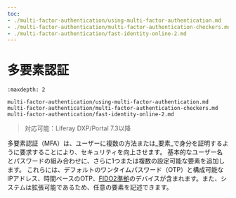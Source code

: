 ```yaml
---
toc:
- ./multi-factor-authentication/using-multi-factor-authentication.md
- ./multi-factor-authentication/multi-factor-authentication-checkers.md
- ./multi-factor-authentication/fast-identity-online-2.md
---
```

# 多要素認証

```{toctree}
:maxdepth: 2

multi-factor-authentication/using-multi-factor-authentication.md
multi-factor-authentication/multi-factor-authentication-checkers.md
multi-factor-authentication/fast-identity-online-2.md
```
> 対応可能：Liferay DXP/Portal 7.3以降

多要素認証（MFA）は、ユーザーに複数の方法または_要素_で身分を証明するように要求することにより、セキュリティを向上させます。 基本的なユーザー名とパスワードの組み合わせに、さらに1つまたは複数の設定可能な要素を追加します。 これらには、デフォルトのワンタイムパスワード（OTP）と構成可能なIPアドレス、時間ベースのOTP、[FIDO2準拠](https://fidoalliance.org/fido2)のデバイスが含まれます。また、システムは拡張可能であるため、任意の要素を記述できます。 
